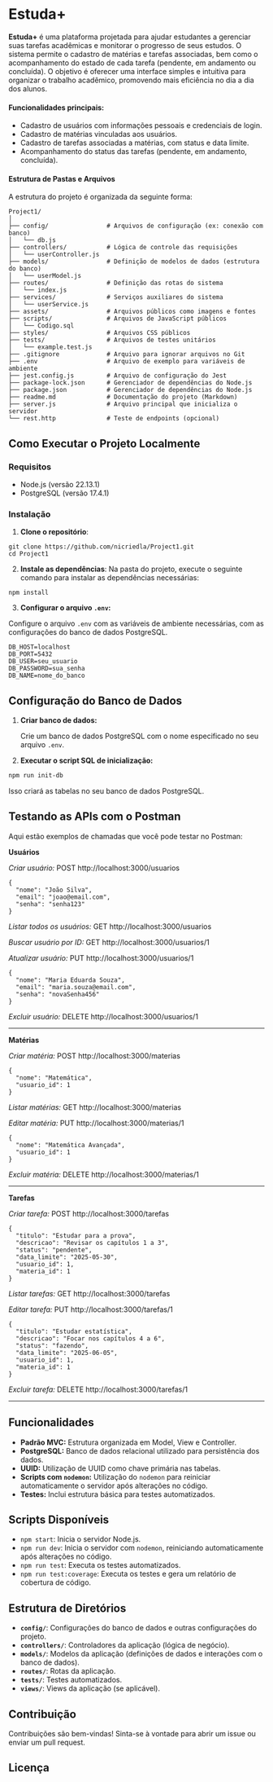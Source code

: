 # Estuda+

**Estuda+** é uma plataforma projetada para ajudar estudantes a gerenciar suas tarefas acadêmicas e monitorar o progresso de seus estudos. O sistema permite o cadastro de matérias e tarefas associadas, bem como o acompanhamento do estado de cada tarefa (pendente, em andamento ou concluída). O objetivo é oferecer uma interface simples e intuitiva para organizar o trabalho acadêmico, promovendo mais eficiência no dia a dia dos alunos.


#### Funcionalidades principais:
- Cadastro de usuários com informações pessoais e credenciais de login.
- Cadastro de matérias vinculadas aos usuários.
- Cadastro de tarefas associadas a matérias, com status e data limite.
- Acompanhamento do status das tarefas (pendente, em andamento, concluída).

#### Estrutura de Pastas e Arquivos

A estrutura do projeto é organizada da seguinte forma:



```
Project1/
│
├── config/                # Arquivos de configuração (ex: conexão com banco)
│   └── db.js
├── controllers/           # Lógica de controle das requisições
│   └── userController.js
├── models/                # Definição de modelos de dados (estrutura do banco)
│   └── userModel.js
├── routes/                # Definição das rotas do sistema
│   └── index.js
├── services/              # Serviços auxiliares do sistema
│   └── userService.js
├── assets/                # Arquivos públicos como imagens e fontes
├── scripts/               # Arquivos de JavaScript públicos
│   └── Codigo.sql
├── styles/                # Arquivos CSS públicos
├── tests/                 # Arquivos de testes unitários
│   └── example.test.js
├── .gitignore             # Arquivo para ignorar arquivos no Git
├── .env                   # Arquivo de exemplo para variáveis de ambiente
├── jest.config.js         # Arquivo de configuração do Jest
├── package-lock.json      # Gerenciador de dependências do Node.js
├── package.json           # Gerenciador de dependências do Node.js
├── readme.md              # Documentação do projeto (Markdown)
├── server.js              # Arquivo principal que inicializa o servidor
└── rest.http              # Teste de endpoints (opcional)

```


## Como Executar o Projeto Localmente

### Requisitos

- Node.js (versão 22.13.1)
- PostgreSQL (versão 17.4.1)

### Instalação

1. **Clone o repositório**:

```
git clone https://github.com/nicriedla/Project1.git
cd Project1
```

2. **Instale as dependências**:
Na pasta do projeto, execute o seguinte comando para instalar as dependências necessárias:

```
npm install
```
3. **Configurar o arquivo `.env`:**
    
 Configure o arquivo `.env` com as variáveis de ambiente necessárias, com as configurações do banco de dados PostgreSQL.

````
DB_HOST=localhost
DB_PORT=5432
DB_USER=seu_usuario
DB_PASSWORD=sua_senha
DB_NAME=nome_do_banco
````

Configuração do Banco de Dados
------------------------------

1. **Criar banco de dados:**
    
    Crie um banco de dados PostgreSQL com o nome especificado no seu arquivo `.env`.
    
2. **Executar o script SQL de inicialização:**
    
```bash
npm run init-db
```
    
Isso criará as tabelas no seu banco de dados PostgreSQL.
    
Testando as APIs com o Postman
------------------------------

Aqui estão exemplos de chamadas que você pode testar no Postman:

**Usuários**

*Criar usuário:* POST http://localhost:3000/usuarios
```
{
  "nome": "João Silva",
  "email": "joao@email.com",
  "senha": "senha123"
}
```

*Listar todos os usuários:* GET http://localhost:3000/usuarios

*Buscar usuário por ID:* GET http://localhost:3000/usuarios/1

*Atualizar usuário:* PUT http://localhost:3000/usuarios/1
```
{
  "nome": "Maria Eduarda Souza",
  "email": "maria.souza@email.com",
  "senha": "novaSenha456"
}
```

*Excluir usuário:* DELETE http://localhost:3000/usuarios/1

--- 

**Matérias**

*Criar matéria:* POST http://localhost:3000/materias
```
{
  "nome": "Matemática",
  "usuario_id": 1
}
```

*Listar matérias:* GET http://localhost:3000/materias

*Editar matéria:* PUT http://localhost:3000/materias/1
```
{
  "nome": "Matemática Avançada",
  "usuario_id": 1
}
```

*Excluir matéria:* DELETE http://localhost:3000/materias/1

---

**Tarefas**

*Criar tarefa:* POST http://localhost:3000/tarefas
```
{
  "titulo": "Estudar para a prova",
  "descricao": "Revisar os capítulos 1 a 3",
  "status": "pendente",
  "data_limite": "2025-05-30",
  "usuario_id": 1,
  "materia_id": 1
}
```

*Listar tarefas:* GET http://localhost:3000/tarefas

*Editar tarefa:* PUT http://localhost:3000/tarefas/1
```
{
  "titulo": "Estudar estatística",
  "descricao": "Focar nos capítulos 4 a 6",
  "status": "fazendo",
  "data_limite": "2025-06-05",
  "usuario_id": 1,
  "materia_id": 1
}
```

*Excluir tarefa:* DELETE http://localhost:3000/tarefas/1

---

Funcionalidades
---------------

* **Padrão MVC:** Estrutura organizada em Model, View e Controller.
* **PostgreSQL:** Banco de dados relacional utilizado para persistência dos dados.
* **UUID:** Utilização de UUID como chave primária nas tabelas.
* **Scripts com `nodemon`:** Utilização do `nodemon` para reiniciar automaticamente o servidor após alterações no código.
* **Testes:** Inclui estrutura básica para testes automatizados.

Scripts Disponíveis
-------------------

* `npm start`: Inicia o servidor Node.js.
* `npm run dev`: Inicia o servidor com `nodemon`, reiniciando automaticamente após alterações no código.
* `npm run test`: Executa os testes automatizados.
* `npm run test:coverage`: Executa os testes e gera um relatório de cobertura de código.

Estrutura de Diretórios
-----------------------

* **`config/`**: Configurações do banco de dados e outras configurações do projeto.
* **`controllers/`**: Controladores da aplicação (lógica de negócio).
* **`models/`**: Modelos da aplicação (definições de dados e interações com o banco de dados).
* **`routes/`**: Rotas da aplicação.
* **`tests/`**: Testes automatizados.
* **`views/`**: Views da aplicação (se aplicável).

Contribuição
------------

Contribuições são bem-vindas! Sinta-se à vontade para abrir um issue ou enviar um pull request.

Licença
-------